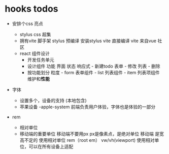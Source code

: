 # hooks todos 

- 安排个css 亮点
    - stylus
       css 超集
    - 拥有vite 脚手架
        stylus 预编译 安装stylus vite 直接编译
        vite 来自vue 社区
    - react 组件设计
      - 开发任务单元
      - 设计组件
            功能 界面 状态 响应式
            - 新建todo 表单
            - 修改  列表
            - 删除
      - 按功能划分  粒度
            - form 表单组件
            - list 列表组件
                - item 列表项组件 维护和**性能**

-  字体
    - 设置多个，设备的支持 (本地包含)
    - 苹果设备 -apple-system 前端负责用户体验，字体也是体验的一部分
- rem 
    - 相对单位
    - 移动端的重要单位 移动端不要用px px是像素点，是绝对单位
        移动端 是宽高不定的 使用相对单位 rem（root em） vw/vh(viewport)
        使用相对单位，可以在所有设备上适配